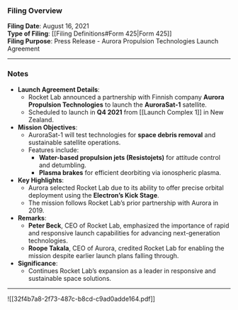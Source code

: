### Filing Overview

**Filing Date**: August 16, 2021  
**Type of Filing**: [[Filing Definitions#Form 425|Form 425]]  
**Filing Purpose**: Press Release - Aurora Propulsion Technologies Launch Agreement

---
### Notes
- **Launch Agreement Details**:
    - Rocket Lab announced a partnership with Finnish company **Aurora Propulsion Technologies** to launch the **AuroraSat-1** satellite.
    - Scheduled to launch in **Q4 2021** from [[Launch Complex 1]] in New Zealand.
- **Mission Objectives**:
    - AuroraSat-1 will test technologies for **space debris removal** and sustainable satellite operations.
    - Features include:
        - **Water-based propulsion jets (Resistojets)** for attitude control and detumbling.
        - **Plasma brakes** for efficient deorbiting via ionospheric plasma.
- **Key Highlights**:
    - Aurora selected Rocket Lab due to its ability to offer precise orbital deployment using the **Electron’s Kick Stage**.
    - The mission follows Rocket Lab’s prior partnership with Aurora in 2019.
- **Remarks**:
    - **Peter Beck**, CEO of Rocket Lab, emphasized the importance of rapid and responsive launch capabilities for advancing next-generation technologies.
    - **Roope Takala**, CEO of Aurora, credited Rocket Lab for enabling the mission despite earlier launch plans falling through.
- **Significance**:
    - Continues Rocket Lab’s expansion as a leader in responsive and sustainable space solutions.

---

![[32f4b7a8-2f73-487c-b8cd-c9ad0adde164.pdf]]